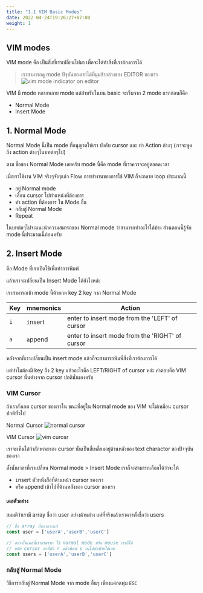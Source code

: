 ```yaml
---
title: "1.1 VIM Basic Modes"
date: 2022-04-24T19:26:27+07:00
weight: 1
---
```


## VIM modes

VIM mode คือ เป็นสิ่งที่เราเปลี่ยนไปมา เพื่อจะได้ทำสิ่งที่เราต้องการได้

> เราสามารถดู mode ปัจุบันของเราได้ที่มุมซ้ายล่างของ EDITOR ของเรา
> ![vim mode indicator on editor](TOADDIMAGE)

VIM มี mode หลากหลาย mode แต่สำหรับในบน basic จะเริ่มจาก 2 mode แรกก่อนก็คือ

- Normal Mode
- Insert Mode

## 1. Normal Mode

Normal Mode นี้เป็น mode ที่อนุญาตให้เรา บังคับ cursor และ ทำ Action ต่างๆ 
(เราจะพูดถึง action ต่างๆในบทต่อๆไป)

ตาม ชื่อของ Normal Mode เลยครับ mode นี้คือ mode ที่เราควรจะอยู่ตลอดเวลา 

เมื่อเราใช้งาน VIM จริงๆจังๆแล้ว
Flow การทำงานของการใช้ VIM ก็จะกลาย loop ประมาณนี้

- อยู่ Normal mode
- เลื่อน cursor ไปทำแหน่งที่ต้องการ
- ทำ action ที่ต้องการ ใน Mode อื่น
- กลับสู่ Normal Mode
- Repeat

ในบทต่อๆไปจะแนะนำความสมารถของ Normal mode ว่าสามารถทำอะไรได้บ้าง ส่วนตอนนี้รู้จัก mode
นี้ประมาณนี้ก่อนครับ

## 2. Insert Mode

คือ Mode ที่เราเปิดใช้เพื่อทำการพิมพ์

แล้วเราจะเปลี่ยนเป็น Insert Mode ได้ยังไงหล่ะ

เราสามารถเข้า mode นี้ด้วยกด key 2 key จาก Normal Mode

| Key | mnemonics | Action |
| --- | --- | --- |
| `i` | `i`nsert | enter to insert mode from the 'LEFT' of cursor |
| `a` | `a`ppend | enter to insert mode from the 'RIGHT' of cursor |

หลังจากที่เราเปลี่ยนเป็น insert mode แล้วก็จะสามารถพิมพิ์สิ่งที่เราต้องการได้

แต่ทำไมต้องมี key ถึง 2 key แล้วอะไรคือ LEFT/RIGHT of cursor หล่ะ คำตอบคือ VIM
cursor นั้นต่างจาก cursor ปกตินั่นเองครับ

### VIM Cursor

ถ้าเราสังเกต cursor ของเราใน ขณะที่อยู่ใน Normal mode ของ VIM จะไม่เหมือน cursor
ปกติทั่วไป

Normal Cursor
![normal cursor](TOADDIMAGE)

VIM Cursor
![vim curosr](TOADDIMAGE)

เราจะเห็นได้ว่าลักษณะของ cursor นั้นเป็นสี่เหลี่ยมอยู่ด้านหลังของ text charactor
ของปัจจุบันของเรา

ดั้งนั้นเวลาที่เราเปลี่ยน Normal mode > Insert Mode เราก็จะสามารถเลือกได้ว่าจะให้
- `i`nsert ตัวหนังสือที่ด้านหน้า cursor ของเรา
- หรือ `a`ppend เข้าไปที่ด้านหลังของ cursor ของเรา

#### เคสตัวอย่าง

สมมติว่าเรามี array ชื่อว่า user อย่างด้านล่าง แต่ที่จริงแล้วเราควรตั้งชื่อว่า users

```javascript
// ชื่อ array ที่อยากจะแก้
const user = ['userA','userB','userC']

// อย่างในเคสนี้เราสามารถ ใช้ normal mode หรือ mouse เราก็ได้
// ขยับ cursor มาที่ตัว r แล้วพิมพ์ s ลงไปต่อท้ายได้เลย
const users = ['userA','userB','userC']
```

### กลับสู่ Normal Mode

วิธีการกลับสู่ Normal Mode จาก mode อื่นๆ เพียงแค่กดพุ่ม `ESC`
